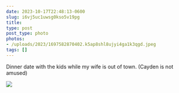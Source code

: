 ```yaml
---
date: 2023-10-17T22:48:13-0600
slug: i6vj5uc1uwsg0kso5v19pg
title: 
type: post
post_type: photo
photos:
- /uploads/2023/1697582870402.k5ap8shl8ujyi4ga1k3qgd.jpeg
tags: []
---
```

Dinner date with the kids while my wife is out of town. (Cayden is not amused)


![](/uploads/2023/1697582870402.k5ap8shl8ujyi4ga1k3qgd.jpeg)


